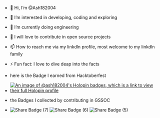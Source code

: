 - 👋 Hi, I’m @Ash182004
- 👀 I’m interested in developing, coding and exploring
- 🌱 I’m currently doing engineering
- 💞️ I will love to contribute in open source projects
- 📫 How to reach me via my linkdln profile, most welcome to my linkdln family
  
- ⚡ Fun fact: I love to dive deap into the facts
- here is the Badge I earned from Hacktoberfest

- [![An image of @ash182004's Holopin badges, which is a link to view their full Holopin profile](https://holopin.me/ash182004)](https://holopin.io/@ash182004)

- the Badges I collected by contributing in GSSOC
- ![Share Badge (7)](https://github.com/user-attachments/assets/470789b2-2c10-48f7-b223-8ea55b84d52d)  ![Share Badge (6)](https://github.com/user-attachments/assets/cd3ade1a-3e03-4e3f-be72-a70726cfd4cf) ![Share Badge (5)](https://github.com/user-attachments/assets/19b45f2f-8ea0-429f-8159-a09c1e353b72) 








<!---
Ash182004/Ash182004 is a ✨ special ✨ repository because its `README.md` (this file) appears on your GitHub profile.
You can click the Preview link to take a look at your changes.
--->
